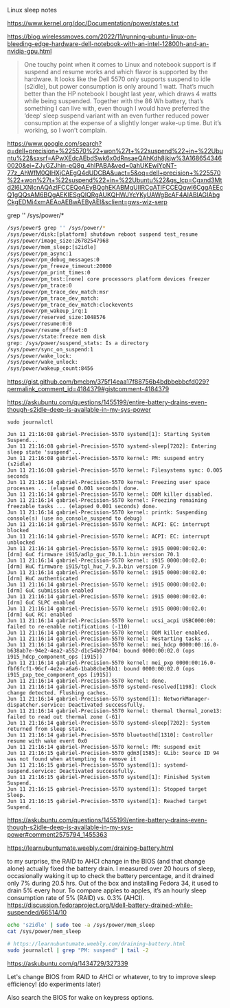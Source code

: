 Linux sleep notes

https://www.kernel.org/doc/Documentation/power/states.txt

https://blog.wirelessmoves.com/2022/11/running-ubuntu-linux-on-bleeding-edge-hardware-dell-notebook-with-an-intel-12800h-and-an-nvidia-gpu.html

> One touchy point when it comes to Linux and notebook support is if suspend and resume works and which flavor is supported by the hardware. It looks like the Dell 5570 only supports suspend to idle (s2idle), but power consumption is only around 1 watt. That’s much better than the HP notebook I bought last year, which draws 4 watts while being suspended. Together with the 86 Wh battery, that’s something I can live with, even though I would have preferred the ‘deep’ sleep suspend variant with an even further reduced power consumption at the expense of a slightly longer wake-up time. But it’s working, so I won’t complain.



https://www.google.com/search?q=dell+precision+%225570%22+won%27t+%22suspend%22+in+%22Ubuntu%22&sxsrf=APwXEdcAEbdSwk6x0dRnsaeQAhKdh8jkjw%3A1686543460020&ei=ZJyGZJhin-eQ8g_4hIPABA&ved=0ahUKEwiYpNT-77z_AhWfM0QIHXjCAEgQ4dUDCBA&uact=5&oq=dell+precision+%225570%22+won%27t+%22suspend%22+in+%22Ubuntu%22&gs_lcp=Cgxnd3Mtd2l6LXNlcnAQAzIFCCEQoAEyBQghEKABMgUIIRCgATIFCCEQqwI6CggAEEcQ1gQQsAM6BQgAEKIESgQIQRgAUKQHWJYcYKyUAWgBcAF4AIABlAGIAbgCkgEDMi4xmAEAoAEBwAEByAEI&sclient=gws-wiz-serp

grep '' /sys/power/*

```bash
/sys/power$ grep '' /sys/power/*
/sys/power/disk:[platform] shutdown reboot suspend test_resume 
/sys/power/image_size:26782547968
/sys/power/mem_sleep:[s2idle]
/sys/power/pm_async:1
/sys/power/pm_debug_messages:0
/sys/power/pm_freeze_timeout:20000
/sys/power/pm_print_times:0
/sys/power/pm_test:[none] core processors platform devices freezer
/sys/power/pm_trace:0
/sys/power/pm_trace_dev_match:msr
/sys/power/pm_trace_dev_match:
/sys/power/pm_trace_dev_match:clockevents
/sys/power/pm_wakeup_irq:1
/sys/power/reserved_size:1048576
/sys/power/resume:0:0
/sys/power/resume_offset:0
/sys/power/state:freeze mem disk
grep: /sys/power/suspend_stats: Is a directory
/sys/power/sync_on_suspend:1
/sys/power/wake_lock:
/sys/power/wake_unlock:
/sys/power/wakeup_count:8456

```


https://gist.github.com/bmcbm/375f14eaa17f88756b4bdbbebbcfd029?permalink_comment_id=4184379#gistcomment-4184379


https://askubuntu.com/questions/1455199/entire-battery-drains-even-though-s2idle-deep-is-available-in-my-sys-power


```
sudo journalctl

Jun 11 21:16:08 gabriel-Precision-5570 systemd[1]: Starting System Suspend...
Jun 11 21:16:08 gabriel-Precision-5570 systemd-sleep[7202]: Entering sleep state 'suspend'...
Jun 11 21:16:08 gabriel-Precision-5570 kernel: PM: suspend entry (s2idle)
Jun 11 21:16:08 gabriel-Precision-5570 kernel: Filesystems sync: 0.005 seconds
Jun 11 21:16:14 gabriel-Precision-5570 kernel: Freezing user space processes ... (elapsed 0.001 seconds) done.
Jun 11 21:16:14 gabriel-Precision-5570 kernel: OOM killer disabled.
Jun 11 21:16:14 gabriel-Precision-5570 kernel: Freezing remaining freezable tasks ... (elapsed 0.001 seconds) done.
Jun 11 21:16:14 gabriel-Precision-5570 kernel: printk: Suspending console(s) (use no_console_suspend to debug)
Jun 11 21:16:14 gabriel-Precision-5570 kernel: ACPI: EC: interrupt blocked
Jun 11 21:16:14 gabriel-Precision-5570 kernel: ACPI: EC: interrupt unblocked
Jun 11 21:16:14 gabriel-Precision-5570 kernel: i915 0000:00:02.0: [drm] GuC firmware i915/adlp_guc_70.1.1.bin version 70.1
Jun 11 21:16:14 gabriel-Precision-5570 kernel: i915 0000:00:02.0: [drm] HuC firmware i915/tgl_huc_7.9.3.bin version 7.9
Jun 11 21:16:14 gabriel-Precision-5570 kernel: i915 0000:00:02.0: [drm] HuC authenticated
Jun 11 21:16:14 gabriel-Precision-5570 kernel: i915 0000:00:02.0: [drm] GuC submission enabled
Jun 11 21:16:14 gabriel-Precision-5570 kernel: i915 0000:00:02.0: [drm] GuC SLPC enabled
Jun 11 21:16:14 gabriel-Precision-5570 kernel: i915 0000:00:02.0: [drm] GuC RC: enabled
Jun 11 21:16:14 gabriel-Precision-5570 kernel: ucsi_acpi USBC000:00: failed to re-enable notifications (-110)
Jun 11 21:16:14 gabriel-Precision-5570 kernel: OOM killer enabled.
Jun 11 21:16:14 gabriel-Precision-5570 kernel: Restarting tasks ... 
Jun 11 21:16:14 gabriel-Precision-5570 kernel: mei_hdcp 0000:00:16.0-b638ab7e-94e2-4ea2-a552-d1c54b627f04: bound 0000:00:02.0 (ops i915_hdcp_component_ops [i915])
Jun 11 21:16:14 gabriel-Precision-5570 kernel: mei_pxp 0000:00:16.0-fbf6fcf1-96cf-4e2e-a6a6-1bab8cbe36b1: bound 0000:00:02.0 (ops i915_pxp_tee_component_ops [i915])
Jun 11 21:16:14 gabriel-Precision-5570 kernel: done.
Jun 11 21:16:14 gabriel-Precision-5570 systemd-resolved[1198]: Clock change detected. Flushing caches.
Jun 11 21:16:14 gabriel-Precision-5570 systemd[1]: NetworkManager-dispatcher.service: Deactivated successfully.
Jun 11 21:16:14 gabriel-Precision-5570 kernel: thermal thermal_zone13: failed to read out thermal zone (-61)
Jun 11 21:16:14 gabriel-Precision-5570 systemd-sleep[7202]: System returned from sleep state.
Jun 11 21:16:14 gabriel-Precision-5570 bluetoothd[1310]: Controller resume with wake event 0x0
Jun 11 21:16:14 gabriel-Precision-5570 kernel: PM: suspend exit
Jun 11 21:16:15 gabriel-Precision-5570 gdm3[1585]: GLib: Source ID 94 was not found when attempting to remove it
Jun 11 21:16:15 gabriel-Precision-5570 systemd[1]: systemd-suspend.service: Deactivated successfully.
Jun 11 21:16:15 gabriel-Precision-5570 systemd[1]: Finished System Suspend.
Jun 11 21:16:15 gabriel-Precision-5570 systemd[1]: Stopped target Sleep.
Jun 11 21:16:15 gabriel-Precision-5570 systemd[1]: Reached target Suspend.

```

https://askubuntu.com/questions/1455199/entire-battery-drains-even-though-s2idle-deep-is-available-in-my-sys-power#comment2575794_1455363

https://learnubuntumate.weebly.com/draining-battery.html


to my surprise, the RAID to AHCI change in the BIOS (and that change alone) actually fixed the battery drain. I measured over 20 hours of sleep, occasionally waking it up to check the battery percentage, and it drained only 7% during 20.5 hrs. Out of the box and installing Fedora 34, it used to drain 5% every hour. To compare apples to apples, it’s an hourly sleep consumption rate of 5% (RAID) vs. 0.3% (AHCI).
https://discussion.fedoraproject.org/t/dell-battery-drained-while-suspended/66514/10


```bash
echo 's2idle' | sudo tee -a /sys/power/mem_sleep
cat /sys/power/mem_sleep

# https://learnubuntumate.weebly.com/draining-battery.html
sudo journalctl | grep "PM: suspend" | tail -2
```

https://askubuntu.com/q/1434729/327339


Let's change BIOS from RAID to AHCI or whatever, to try to improve sleep efficiency!
(do experiments later)

Also search the BIOS for wake on keypress options.
